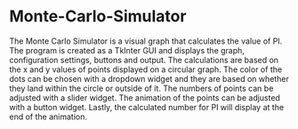 # Monte-Carlo-Simulator
The Monte Carlo Simulator is a visual graph that calculates the value of PI. The program is created as a TkInter GUI and displays the graph, configuration settings, buttons and output. The calculations are based on the x and y values of points displayed on a circular graph. The color of the dots can be chosen with a dropdown widget and they are based on whether they land within the circle or outside of it. The numbers of points can be adjusted with a slider widget. The animation of the points can be adjusted with a button widget. Lastly, the calculated number for PI will display at the end of the animation.
